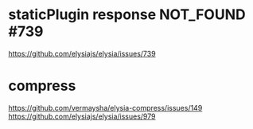 # staticPlugin response NOT_FOUND #739
https://github.com/elysiajs/elysia/issues/739

# compress
https://github.com/vermaysha/elysia-compress/issues/149
https://github.com/elysiajs/elysia/issues/979